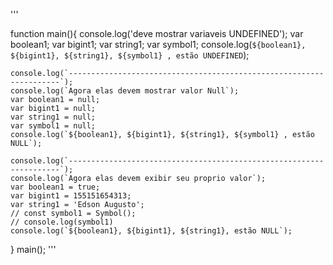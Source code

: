 '''

function main(){
    console.log('deve mostrar variaveis UNDEFINED');
    var boolean1;
    var bigint1;
    var string1;
    var symbol1;
    console.log(`${boolean1}, ${bigint1}, ${string1}, ${symbol1} , estão UNDEFINED`);

    console.log(`--------------------------------------------------------------------`);
    console.log(`Agora elas devem mostrar valor Null`);
    var boolean1 = null;
    var bigint1 = null;
    var string1 = null;
    var symbol1 = null;
    console.log(`${boolean1}, ${bigint1}, ${string1}, ${symbol1} , estão NULL`);

    console.log(`--------------------------------------------------------------------`);
    console.log(`Agora elas devem exibir seu proprio valor`);
    var boolean1 = true;
    var bigint1 = 155151654313;
    var string1 = 'Edson Augusto';
    // const symbol1 = Symbol();
    // console.log(symbol1)
    console.log(`${boolean1}, ${bigint1}, ${string1}, estão NULL`);
}
main();
'''
